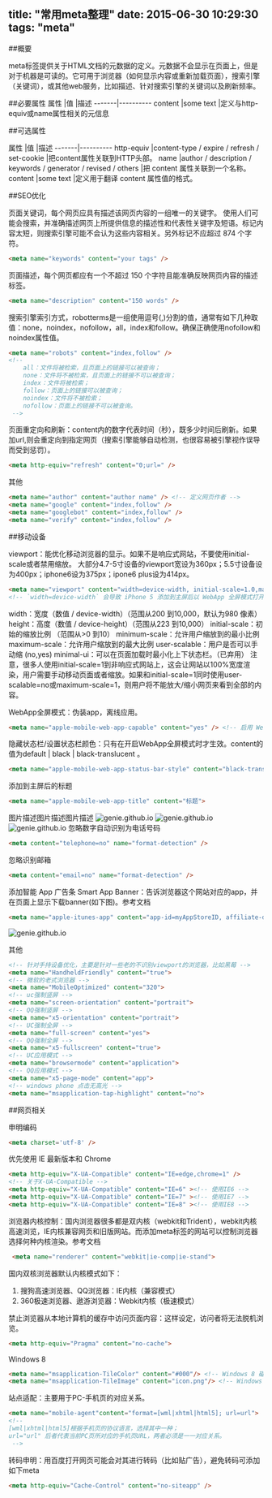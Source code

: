 title: "常用meta整理"
date: 2015-06-30 10:29:30
tags: "meta"
---
##概要

meta标签提供关于HTML文档的元数据的定义。元数据不会显示在页面上，但是对于机器是可读的。它可用于浏览器（如何显示内容或重新加载页面），搜索引擎（关键词），或其他web服务，比如描述、针对搜索引擎的关键词以及刷新频率。
<!--more--> 

##必要属性
属性	|值	|描述
-------|----------
content	|some text	|定义与http-equiv或name属性相关的元信息

##可选属性

属性	|值	|描述
-------|----------
http-equiv	|content-type / expire / refresh / set-cookie	|把content属性关联到HTTP头部。
name	|author / description / keywords / generator / revised / others	|把 content 属性关联到一个名称。
content	|some text	|定义用于翻译 content 属性值的格式。


##SEO优化

页面关键词，每个网页应具有描述该网页内容的一组唯一的关键字。
使用人们可能会搜索，并准确描述网页上所提供信息的描述性和代表性关键字及短语。标记内容太短，则搜索引擎可能不会认为这些内容相关。另外标记不应超过 874 个字符。
```html
<meta name="keywords" content="your tags" />
```
页面描述，每个网页都应有一个不超过 150 个字符且能准确反映网页内容的描述标签。
```html
<meta name="description" content="150 words" />
```
搜索引擎索引方式，robotterms是一组使用逗号(,)分割的值，通常有如下几种取值：none，noindex，nofollow，all，index和follow。确保正确使用nofollow和noindex属性值。
```html
<meta name="robots" content="index,follow" />
<!--
    all：文件将被检索，且页面上的链接可以被查询；
    none：文件将不被检索，且页面上的链接不可以被查询；
    index：文件将被检索；
    follow：页面上的链接可以被查询；
    noindex：文件将不被检索；
    nofollow：页面上的链接不可以被查询。
 -->
```
页面重定向和刷新：content内的数字代表时间（秒），既多少时间后刷新。如果加url,则会重定向到指定网页（搜索引擎能够自动检测，也很容易被引擎视作误导而受到惩罚）。
```html
<meta http-equiv="refresh" content="0;url=" />
```
其他
```html
<meta name="author" content="author name" /> <!-- 定义网页作者 -->
<meta name="google" content="index,follow" />
<meta name="googlebot" content="index,follow" />
<meta name="verify" content="index,follow" />
```

##移动设备

viewport：能优化移动浏览器的显示。如果不是响应式网站，不要使用initial-scale或者禁用缩放。
大部分4.7-5寸设备的viewport宽设为360px；5.5寸设备设为400px；iphone6设为375px；ipone6 plus设为414px。
```html
<meta name="viewport" content="width=device-width, initial-scale=1.0,maximum-scale=1.0, user-scalable=no"/>
<!-- `width=device-width` 会导致 iPhone 5 添加到主屏后以 WebApp 全屏模式打开页面时出现黑边  -->
```
width：宽度（数值 / device-width）（范围从200 到10,000，默认为980 像素）
height：高度（数值 / device-height）（范围从223 到10,000）
initial-scale：初始的缩放比例 （范围从>0 到10）
minimum-scale：允许用户缩放到的最小比例
maximum-scale：允许用户缩放到的最大比例
user-scalable：用户是否可以手动缩 (no,yes)
minimal-ui：可以在页面加载时最小化上下状态栏。（已弃用）
注意，很多人使用initial-scale=1到非响应式网站上，这会让网站以100%宽度渲染，用户需要手动移动页面或者缩放。如果和initial-scale=1同时使用user-scalable=no或maximum-scale=1，则用户将不能放大/缩小网页来看到全部的内容。

WebApp全屏模式：伪装app，离线应用。
```html
<meta name="apple-mobile-web-app-capable" content="yes" /> <!-- 启用 WebApp 全屏模式 -->
```
隐藏状态栏/设置状态栏颜色：只有在开启WebApp全屏模式时才生效。content的值为default | black | black-translucent 。
```html
<meta name="apple-mobile-web-app-status-bar-style" content="black-translucent" />
```
添加到主屏后的标题
```html
<meta name="apple-mobile-web-app-title" content="标题">
```
图片描述图片描述图片描述
![genie.github.io](/assets/37.jpg) ![genie.github.io](/assets/38.jpg) ![genie.github.io](/assets/39.jpg)
忽略数字自动识别为电话号码
```html
<meta content="telephone=no" name="format-detection" /> 
```
忽略识别邮箱
```html
<meta content="email=no" name="format-detection" />
```
添加智能 App 广告条 Smart App Banner：告诉浏览器这个网站对应的app，并在页面上显示下载banner(如下图)。参考文档
```html
<meta name="apple-itunes-app" content="app-id=myAppStoreID, affiliate-data=myAffiliateData, app-argument=myURL"> 
```
![genie.github.io](/assets/40.jpg)

其他
```html
<!-- 针对手持设备优化，主要是针对一些老的不识别viewport的浏览器，比如黑莓 -->
<meta name="HandheldFriendly" content="true">
<!-- 微软的老式浏览器 -->
<meta name="MobileOptimized" content="320">
<!-- uc强制竖屏 -->
<meta name="screen-orientation" content="portrait">
<!-- QQ强制竖屏 -->
<meta name="x5-orientation" content="portrait">
<!-- UC强制全屏 -->
<meta name="full-screen" content="yes">
<!-- QQ强制全屏 -->
<meta name="x5-fullscreen" content="true">
<!-- UC应用模式 -->
<meta name="browsermode" content="application">
<!-- QQ应用模式 -->
<meta name="x5-page-mode" content="app">
<!-- windows phone 点击无高光 -->
<meta name="msapplication-tap-highlight" content="no">
```

##网页相关

申明编码
```html
<meta charset='utf-8' />
```
优先使用 IE 最新版本和 Chrome
```html
<meta http-equiv="X-UA-Compatible" content="IE=edge,chrome=1" />
<!-- 关于X-UA-Compatible -->
<meta http-equiv="X-UA-Compatible" content="IE=6" ><!-- 使用IE6 -->
<meta http-equiv="X-UA-Compatible" content="IE=7" ><!-- 使用IE7 -->
<meta http-equiv="X-UA-Compatible" content="IE=8" ><!-- 使用IE8 -->
```
浏览器内核控制：国内浏览器很多都是双内核（webkit和Trident），webkit内核高速浏览，IE内核兼容网页和旧版网站。而添加meta标签的网站可以控制浏览器选择何种内核渲染。参考文档
```html
 <meta name="renderer" content="webkit|ie-comp|ie-stand">
```
国内双核浏览器默认内核模式如下：
1. 搜狗高速浏览器、QQ浏览器：IE内核（兼容模式）
2. 360极速浏览器、遨游浏览器：Webkit内核（极速模式）

禁止浏览器从本地计算机的缓存中访问页面内容：这样设定，访问者将无法脱机浏览。
```html
<meta http-equiv="Pragma" content="no-cache">
```
Windows 8
```html
<meta name="msapplication-TileColor" content="#000"/> <!-- Windows 8 磁贴颜色 -->
<meta name="msapplication-TileImage" content="icon.png"/> <!-- Windows 8 磁贴图标 -->
```
站点适配：主要用于PC-手机页的对应关系。
```html
<meta name="mobile-agent"content="format=[wml|xhtml|html5]; url=url">
<!--
[wml|xhtml|html5]根据手机页的协议语言，选择其中一种；
url="url" 后者代表当前PC页所对应的手机页URL，两者必须是一一对应关系。
 -->
```
转码申明：用百度打开网页可能会对其进行转码（比如贴广告），避免转码可添加如下meta
```html
<meta http-equiv="Cache-Control" content="no-siteapp" />
```